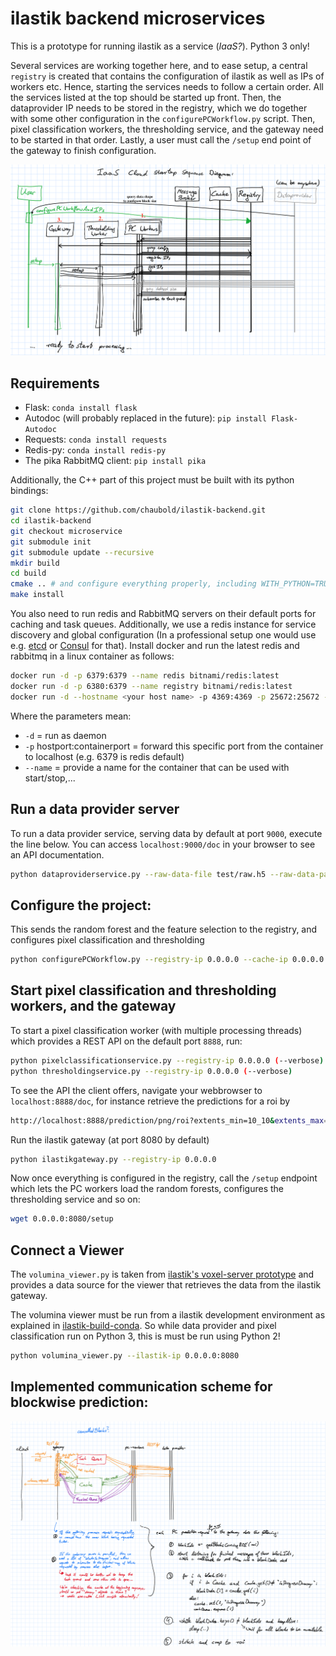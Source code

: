 # ilastik backend microservices

This is a prototype for running ilastik as a service (*IaaS?*). Python 3 only!

Several services are working together here, and to ease setup, a central `registry` is created that
contains the configuration of ilastik as well as IPs of workers etc. Hence, starting the services needs
to follow a certain order. All the services listed at the top should be started up front.
Then, the dataprovider IP needs to be stored in the registry, which we do together with some other 
configuration in the `configurePCWorkflow.py` script. Then, pixel classification workers, the thresholding service, and the gateway need to be started in that order. Lastly, a user must call the `/setup` end point of the gateway to finish configuration.

![](ilastik-microservice-startup.png)


## Requirements

* Flask: `conda install flask`
* Autodoc (will probably replaced in the future): `pip install Flask-Autodoc`
* Requests: `conda install requests`
* Redis-py: `conda install redis-py`
* The pika RabbitMQ client: `pip install pika`

Additionally, the C++ part of this project must be built with its python bindings:

```sh
git clone https://github.com/chaubold/ilastik-backend.git
cd ilastik-backend
git checkout microservice
git submodule init
git submodule update --recursive
mkdir build
cd build
cmake .. # and configure everything properly, including WITH_PYTHON=TRUE, you need vigra and libhdf5!
make install
```

You also need to run redis and RabbitMQ servers on their default ports for caching and task queues.
Additionally, we use a redis instance for service discovery and global configuration (In a professional setup one would use e.g. [etcd](https://github.com/coreos/etcd) or [Consul](https://www.consul.io/) for that).
Install docker and run the latest redis and rabbitmq in a linux container as follows: 
    
```sh
docker run -d -p 6379:6379 --name redis bitnami/redis:latest
docker run -d -p 6380:6379 --name registry bitnami/redis:latest
docker run -d --hostname <your host name> -p 4369:4369 -p 25672:25672 -p 5671-5672:5671-5672 --name rabbitmq rabbitmq:3
```

Where the parameters mean:
* `-d` = run as daemon
* `-p` hostport:containerport = forward this specific port from the container to localhost (e.g. 6379 is redis default)
* `--name` = provide a name for the container that can be used with start/stop,...

## Run a data provider server

To run a data provider service, serving data by default at port `9000`, execute the line below.
You can access `localhost:9000/doc` in your browser to see an API documentation.

```sh
python dataproviderservice.py --raw-data-file test/raw.h5 --raw-data-path exported_data
```

## Configure the project:

This sends the random forest and the feature selection to the registry, and configures pixel classification and thresholding

```sh
python configurePCWorkflow.py --registry-ip 0.0.0.0 --cache-ip 0.0.0.0:6379 --dataprovider-ip 0.0.0.0:9000 --messagebroker-ip 0.0.0.0 --project test/pc.ilp
```

## Start pixel classification and thresholding workers, and the gateway

To start a pixel classification worker (with multiple processing threads) which provides a REST API on the default port `8888`, run:

```sh
python pixelclassificationservice.py --registry-ip 0.0.0.0 (--verbose) (--num-workers=#cores)
python thresholdingservice.py --registry-ip 0.0.0.0 (--verbose)
```

To see the API the client offers, navigate your webbrowser to `localhost:8888/doc`, for instance retrieve the predictions for a roi by

```sh
http://localhost:8888/prediction/png/roi?extents_min=10_10&extents_max=100_150
```


Run the ilastik gateway (at port 8080 by default)

```sh
python ilastikgateway.py --registry-ip 0.0.0.0
```

Now once everything is configured in the registry, call the `/setup` endpoint which lets the PC workers load the random forests, configures the thresholding service and so on:

```sh
wget 0.0.0.0:8080/setup
```

## Connect a Viewer

The `volumina_viewer.py` is taken from [ilastik's voxel-server prototype](https://github.com/ilastik/ilastik/commit/609857c477df050af9d47e5b1a0590051e242280)
and provides a data source for the viewer that retrieves the data from the ilastik gateway.

The volumina viewer must be run from a ilastik development environment as explained in [ilastik-build-conda](https://github.com/ilastik/ilastik-build-conda).
So while data provider and pixel classification run on Python 3, this is must be run using Python 2!

```sh
python volumina_viewer.py --ilastik-ip 0.0.0.0:8080
```

## Implemented communication scheme for blockwise prediction:

![](ilastik-microservice-communication.png)
